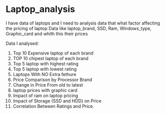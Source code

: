 # Laptop_analysis
I have data of laptops  and I need to analysis data that what factor affecting the pricing of laptop
Data like laptop_brand, SSD, Ram, Windows_type, Graphic_card and whith this their prices

Data I analysed:
 1. Top 10 Expensive laptop of each brand
 2. TOP 10 chipest laptop of each brand
 3. Top 5 laptop with highest rating
 4. Top 5 laptop with lowest rating
 5. Laptops With NO Extra fethure
 6. Price Comparison by Processor Brand
 7. Change in Price From old to latest
 8. laptop prices  with graphic card
 9. Impact of ram on laptop pricing
 10. Impact of Storage (SSD and HDD) on Price
 11. Correlation Between Ratings and Price.

